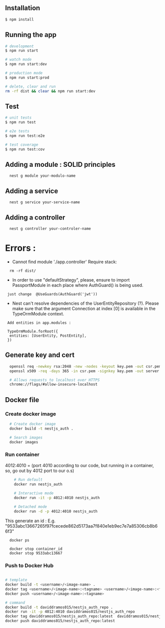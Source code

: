 
## Installation

```bash
$ npm install
```

## Running the app

```bash
# development
$ npm run start

# watch mode
$ npm run start:dev

# production mode
$ npm run start:prod

# delete, clear and run
rm -rf dist && clear && npm run start:dev

```


## Test

```bash
# unit tests
$ npm run test

# e2e tests
$ npm run test:e2e

# test coverage
$ npm run test:cov
```

## Adding a module : SOLID principles
```
  nest g module your-modulo-name
```

## Adding a service
```
  nest g service your-service-name
```

## Adding a controller
```
  nest g controller your-controler-name
```

# Errors :
* Cannot find module './app.controller' Require stack:
```
  rm -rf dist/
```

* In order to use "defaultStrategy", please, ensure to import PassportModule in each place where AuthGuard() is being used.
 ```
  just change  @UseGuards(AuthGuard('jwt')) 
```

* Nest can't resolve dependencies of the UserEntityRepository (?). Please make sure that the argument Connection at index [0] is available in the TypeOrmModule context.
```
 Add entities in app.modules :

 TypeOrmModule.forRoot({
  entities: [UserEntity, PostEntity],
 })
```

## Generate key and cert
```bash
  openssl req -newkey rsa:2048 -new -nodes -keyout key.pem -out csr.pem
  openssl x509 -req -days 365 -in csr.pem -signkey key.pem -out server.crt

  # Allows requests to localhost over HTTPS
  chrome://flags/#allow-insecure-localhost 
```

## Docker file

### Create docker image

```bash
  # Create docker image
  docker build -t nestjs_auth .

  # Search images
  docker images

```

### Run container

4012:4010 = (port 4010 according to our code, but running in a container, so, go out by 4012 port to our o.s) 

```bash
    # Run default
    docker run nestjs_auth
      
    # Interactive mode 
    docker run -it -p 4012:4010 nestjs_auth

    # Detached mode 
    docker run -d -p 4012:4010 nestjs_auth
```
  
  This generate an id : E.g. "9533abc13667265f97fcecede862d5173aa7f840e1eb9ec7e7a85306cb8b66f3"  

  ```
    docker ps
  ```

  ```
    docker stop container_id
    docker stop 9533abc13667
  ```



  ### Push to Docker Hub
  ```bash

  # template  
  docker build -t <username>/<image-name> .
  docker tag <username>/<image-name>:<tagname> <username>/<image-name>:<tagname> 
  docker push <username>/<image-name>:<tagname>
  
  # command
  docker build -t daviddramos015/nestjs_auth_repo .
  docker run -it -p 4012:4010 daviddramos015/nestjs_auth_repo
  docker tag daviddramos015/nestjs_auth_repo:latest  daviddramos015/nestjs_auth_repo:latest
  docker push daviddramos015/nestjs_auth_repo:latest
```